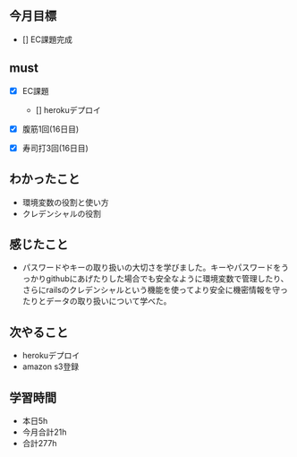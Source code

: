 ## 今月目標
- [] EC課題完成



## must
- [x] EC課題
  - [] herokuデプロイ
- [x] 腹筋1回(16日目)
- [x] 寿司打3回(16日目)



## わかったこと
- 環境変数の役割と使い方
- クレデンシャルの役割




## 感じたこと
- パスワードやキーの取り扱いの大切さを学びました。キーやパスワードをうっかりgithubにあげたりした場合でも安全なように環境変数で管理したり、さらにrailsのクレデンシャルという機能を使ってより安全に機密情報を守ったりとデータの取り扱いについて学べた。
  

## 次やること
  - herokuデプロイ
  - amazon s3登録

  

 

## 学習時間
  - 本日5h
  - 今月合計21h
  - 合計277h




